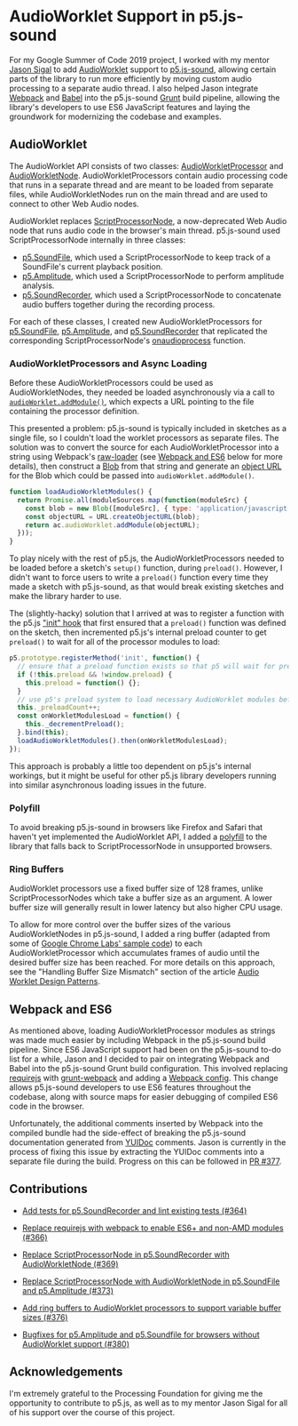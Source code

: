 # AudioWorklet Support in p5.js-sound

For my Google Summer of Code 2019 project, I worked with my mentor [Jason Sigal](https://github.com/therewasaguy) to add [AudioWorklet](https://developers.google.com/web/updates/2017/12/audio-worklet) support to [p5.js-sound](https://github.com/processing/p5.js-sound), allowing certain parts of the library to run more efficiently by moving custom audio processing to a separate audio thread. I also helped Jason integrate [Webpack](https://webpack.js.org/) and [Babel](https://babeljs.io/) into the p5.js-sound [Grunt](https://gruntjs.com/) build pipeline, allowing the library's developers to use ES6 JavaScript features and laying the groundwork for modernizing the codebase and examples.

## AudioWorklet

The AudioWorklet API consists of two classes: [AudioWorkletProcessor](https://developer.mozilla.org/en-US/docs/Web/API/AudioWorkletProcessor) and [AudioWorkletNode](https://developer.mozilla.org/en-US/docs/Web/API/AudioWorkletNode). AudioWorkletProcessors contain audio processing code that runs in a separate thread and are meant to be loaded from separate files, while AudioWorkletNodes run on the main thread and are used to connect to other Web Audio nodes.

AudioWorklet replaces [ScriptProcessorNode](https://developer.mozilla.org/en-US/docs/Web/API/ScriptProcessorNode), a now-deprecated Web Audio node that runs audio code in the browser's main thread. p5.js-sound used ScriptProcessorNode internally in three classes:

- [p5.SoundFile](https://p5js.org/reference/#/p5.SoundFile), which used a ScriptProcessorNode to keep track of a SoundFile's current playback position.
- [p5.Amplitude](https://p5js.org/reference/#/p5.Amplitude), which used a ScriptProcessorNode to perform amplitude analysis.
- [p5.SoundRecorder](https://p5js.org/reference/#/p5.SoundRecorder), which used a ScriptProcessorNode to concatenate audio buffers together during the recording process.

For each of these classes, I created new AudioWorkletProcessors for [p5.SoundFile](https://github.com/processing/p5.js-sound/blob/4d3a3833de4d30f6770740052a82586444a4482a/src/audioWorklet/soundFileProcessor.js), [p5.Amplitude](https://github.com/processing/p5.js-sound/blob/4d3a3833de4d30f6770740052a82586444a4482a/src/audioWorklet/amplitudeProcessor.js), and [p5.SoundRecorder](https://github.com/processing/p5.js-sound/blob/4d3a3833de4d30f6770740052a82586444a4482a/src/audioWorklet/recorderProcessor.js) that replicated the corresponding ScriptProcessorNode's [onaudioprocess](https://developer.mozilla.org/en-US/docs/Web/API/ScriptProcessorNode/onaudioprocess) function.

### AudioWorkletProcessors and Async Loading

Before these AudioWorkletProcessors could be used as AudioWorkletNodes, they needed be loaded asynchronously via a call to [`audioWorklet.addModule()`](https://developer.mozilla.org/en-US/docs/Web/API/Worklet/addModule), which expects a URL pointing to the file containing the processor definition.

This presented a problem: p5.js-sound is typically included in sketches as a single file, so I couldn't load the worklet processors as separate files. The solution was to convert the source for each AudioWorkletProcessor into a string using Webpack's [raw-loader](https://github.com/webpack-contrib/raw-loader) (see [Webpack and ES6](#webpack-and-es6) below for more details), then construct a [Blob](https://developer.mozilla.org/en-US/docs/Web/API/Blob) from that string and generate an [object URL](https://developer.mozilla.org/en-US/docs/Web/API/URL/createObjectURL) for the Blob which could be passed into `audioWorklet.addModule()`.

```javascript
function loadAudioWorkletModules() {
  return Promise.all(moduleSources.map(function(moduleSrc) {
    const blob = new Blob([moduleSrc], { type: 'application/javascript' });
    const objectURL = URL.createObjectURL(blob);
    return ac.audioWorklet.addModule(objectURL);
  }));
}
```

To play nicely with the rest of p5.js, the AudioWorkletProcessors needed to be loaded before a sketch's `setup()` function, during `preload()`. However, I didn't want to force users to write a `preload()` function every time they made a sketch with p5.js-sound, as that would break existing sketches and make the library harder to use.

The (slightly-hacky) solution that I arrived at was to register a function with the p5.js ["init" hook](https://github.com/processing/p5.js/blob/main/contributor_docs/creating_libraries.md#use-registermethod-to-register-functions-with-p5-that-should-be-called-at-various-times) that first ensured that a `preload()` function was defined on the sketch, then incremented p5.js's internal preload counter to get `preload()` to wait for all of the processor modules to load:

```javascript
p5.prototype.registerMethod('init', function() {
  // ensure that a preload function exists so that p5 will wait for preloads to finish
  if (!this.preload && !window.preload) {
    this.preload = function() {};
  }
  // use p5's preload system to load necessary AudioWorklet modules before setup()
  this._preloadCount++;
  const onWorkletModulesLoad = function() {
    this._decrementPreload();
  }.bind(this);
  loadAudioWorkletModules().then(onWorkletModulesLoad);
});
```

This approach is probably a little too dependent on p5.js's internal workings, but it might be useful for other p5.js library developers running into similar asynchronous loading issues in the future.

### Polyfill

To avoid breaking p5.js-sound in browsers like Firefox and Safari that haven't yet implemented the AudioWorklet API, I added a [polyfill](https://github.com/GoogleChromeLabs/audioworklet-polyfill) to the library that falls back to ScriptProcessorNode in unsupported browsers.

### Ring Buffers

AudioWorklet processors use a fixed buffer size of 128 frames, unlike ScriptProcessorNodes which take a buffer size as an argument. A lower buffer size will generally result in lower latency but also higher CPU usage.

To allow for more control over the buffer sizes of the various AudioWorkletNodes in p5.js-sound, I added a ring buffer (adapted from some of [Google Chrome Labs' sample code](https://github.com/GoogleChromeLabs/web-audio-samples/blob/7ee9a21f224a7fd5093cf1b3ec13fa958d97fa4c/audio-worklet/design-pattern/lib/wasm-audio-helper.js#L170)) to each AudioWorkletProcessor which accumulates frames of audio until the desired buffer size has been reached. For more details on this approach, see the "Handling Buffer Size Mismatch" section of the article [Audio Worklet Design Patterns](https://developers.google.com/web/updates/2018/06/audio-worklet-design-pattern#handling_buffer_size_mismatch).

## Webpack and ES6

As mentioned above, loading AudioWorkletProcessor modules as strings was made much easier by including Webpack in the p5.js-sound build pipeline. Since ES6 JavaScript support had been on the p5.js-sound to-do list for a while, Jason and I decided to pair on integrating Webpack and Babel into the p5.js-sound Grunt build configuration. This involved replacing [requirejs](https://github.com/gruntjs/grunt-contrib-requirejs) with [grunt-webpack](https://github.com/webpack-contrib/grunt-webpack) and adding a [Webpack config](https://github.com/processing/p5.js-sound/blob/4d3a3833de4d30f6770740052a82586444a4482a/webpack.config.js). This change allows p5.js-sound developers to use ES6 features throughout the codebase, along with source maps for easier debugging of compiled ES6 code in the browser.

Unfortunately, the additional comments inserted by Webpack into the compiled bundle had the side-effect of breaking the p5.js-sound documentation generated from [YUIDoc](https://yui.github.io/yuidoc/) comments. Jason is currently in the process of fixing this issue by extracting the YUIDoc comments into a separate file during the build. Progress on this can be followed in [PR #377](https://github.com/processing/p5.js-sound/pull/377).

## Contributions

- [Add tests for p5.SoundRecorder and lint existing tests (#364)](https://github.com/processing/p5.js-sound/pull/364)

- [Replace requirejs with webpack to enable ES6+ and non-AMD modules (#366)](https://github.com/processing/p5.js-sound/pull/366)

- [Replace ScriptProcessorNode in p5.SoundRecorder with AudioWorkletNode (#369)](https://github.com/processing/p5.js-sound/pull/369)

- [Replace ScriptProcessorNode with AudioWorkletNode in p5.SoundFile and p5.Amplitude (#373)](https://github.com/processing/p5.js-sound/pull/373)

- [Add ring buffers to AudioWorklet processors to support variable buffer sizes (#376)](https://github.com/processing/p5.js-sound/pull/376)

- [Bugfixes for p5.Amplitude and p5.Soundfile for browsers without AudioWorklet support (#380)](https://github.com/processing/p5.js-sound/pull/380)

## Acknowledgements

I'm extremely grateful to the Processing Foundation for giving me the opportunity to contribute to p5.js, as well as to my mentor Jason Sigal for all of his support over the course of this project.
